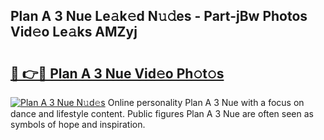 ## Plan A 3 Nue Le𝚊k𝚎d N𝚞𝚍es - Part-jBw Photos Vid𝚎o Le𝚊ks AMZyj

# <h2><a href="http://fb85r6.evod.top/?m=Plan+A+3+Nue">🔗 👉🔴 Plan A 3 Nue Vid𝚎o Ph𝚘t𝚘s</a></h2>

[![Plan A 3 Nue N𝚞d𝚎s](https://i.imgur.com/8V9OHl7.gif)](http://fb85r6.evod.top/?m=Plan+A+3+Nue)
Online personality Plan A 3 Nue with a focus on dance and lifestyle content. Public figures Plan A 3 Nue are often seen as symbols of hope and inspiration. 
